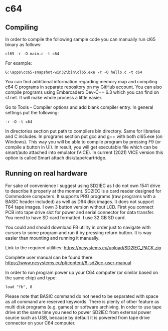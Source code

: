 # c64

## Compiling

In order to compile the following sample code you can manually run cl65 binary as follows:
```
cl65 -r -O main.c -t c64
```

For example:
```
G:\apps\cc65-snapshot-win32\bin\cl65.exe -r -O hello.c -t c64
```

You can find additional information regarding memory map and compiling c64 C programs in separate repository on my 
GitHub account. You can also compile programs using Embarcadero Dev-C++ 6.3 which you can find on sf.net. It will 
make whole process a little easier. 

Go to Tools - Compiler options and add blank compiler entry. In general settings put the following:
```
-r -O -t c64
```
In directories section put path to compilers bin directory. Same for libraries and C includes. In programs section 
put gcc and g++ with both cl65.exe (on Windows). This way you will be able to compile program by pressing F9 
(or compile a button in UI). In result, you will get executable file which can be smart/auto attached into emulator 
(VICE). In current (2021) VICE version this option is called Smart attach disk/tape/cartridge.

## Running on real hardware

For sake of convenience I suggest using SD2IEC as I do not own 1541 drive to describe it properly at the moment. 
SD2IEC is a card reader designed for Commodore computers. It supports PRG programs (raw programs with a BASIC header 
included) as well as D64 disk images. It does not support T64 tape images. I own 3 button version without LCD. First 
you connect PCB into tape drive slot for power and serial connector for data transfer. You need to have SD card 
formatted. I use 32 GB SD card.  

You could and should download FB utility in order just to navigate with cursors to some program and run it by 
pressing return button. It is way easier than mounting and running it manually. 

Link to the required utilities: https://ncsystems.eu/upload/SD2IEC_PACK.zip

Complete user manual can be found there: https://www.ncsystems.eu/pl/content/8-sd2iec-user-manual

In order to run program power up your C64 computer (or similar based on the same chip) and type:
```
load "fb", 8
```

Please note that BASIC command do not need to be separated with space as all command are reserved keywords. There is 
plenty of other feature as multi disk programs (e.g. games) or software archiving. In order to use tape drive at the 
same time you need to power SD2IEC from external power source such as USB, because by default it is powered from 
tape drive connector on your C64 computer.




